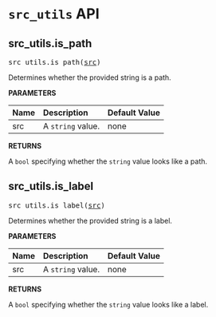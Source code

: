<!-- Generated with Stardoc, Do Not Edit! -->
# `src_utils` API


<a id="src_utils.is_path"></a>

## src_utils.is_path

<pre>
src_utils.is_path(<a href="#src_utils.is_path-src">src</a>)
</pre>

Determines whether the provided string is a path.

**PARAMETERS**


| Name  | Description | Default Value |
| :------------- | :------------- | :------------- |
| <a id="src_utils.is_path-src"></a>src |  A <code>string</code> value.   |  none |

**RETURNS**

A `bool` specifying whether the `string` value looks like a path.


<a id="src_utils.is_label"></a>

## src_utils.is_label

<pre>
src_utils.is_label(<a href="#src_utils.is_label-src">src</a>)
</pre>

Determines whether the provided string is a label.

**PARAMETERS**


| Name  | Description | Default Value |
| :------------- | :------------- | :------------- |
| <a id="src_utils.is_label-src"></a>src |  A <code>string</code> value.   |  none |

**RETURNS**

A `bool` specifying whether the `string` value looks like a label.


